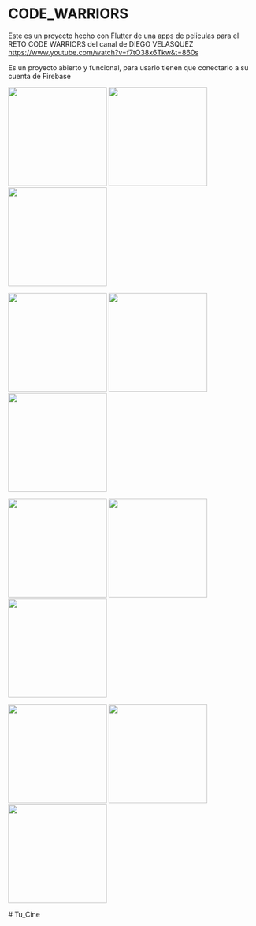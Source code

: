 # CODE_WARRIORS 

Este es un proyecto hecho con Flutter de una apps de peliculas para el RETO CODE WARRIORS del canal de DIEGO VELASQUEZ https://www.youtube.com/watch?v=f7tO38x6Tkw&t=860s

Es un proyecto abierto y funcional, para usarlo tienen que conectarlo a su cuenta de Firebase


<p float="left">
    <img src="/assets/capturas/1.jpg" width="200" />
    <img src="/assets/capturas/2.jpg" width="200" />
    <img src="/assets/capturas/3.jpg" width="200" />
</p>


<p float="left">
    <img src="/assets/capturas/6.jpg" width="200" />
    <img src="/assets/capturas/7.jpg" width="200" />
    <img src="/assets/capturas/8.jpg" width="200" />
</p>

<p float="left">
    <img src="/assets/capturas/9.jpg" width="200" />
    <img src="/assets/capturas/10.jpg" width="200" />
    <img src="/assets/capturas/12.jpg" width="200" />
</p>


<p float="left">
    <img src="/assets/capturas/11.jpg" width="200" />
    <img src="/assets/capturas/4.jpg" width="200" />
    <img src="/assets/capturas/5.jpg" width="200" />
</p>#   T u _ C i n e  
 
